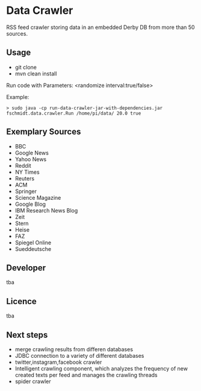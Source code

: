 # Data Crawler
RSS feed crawler storing data in an embedded Derby DB from more than 50 sources.

## Usage
* git clone
* mvn clean install

Run code with Parameters: <database path> <crawle interval in min:double> <randomize interval:true/false>

Example: 

```
> sudo java -cp run-data-crawler-jar-with-dependencies.jar fschmidt.data.crawler.Run /home/pi/data/ 20.0 true
```

## Exemplary Sources
* BBC
* Google News
* Yahoo News
* Reddit
* NY Times
* Reuters
* ACM
* Springer
* Science Magazine
* Google Blog
* IBM Research News Blog
* Zeit
* Stern
* Heise
* FAZ
* Spiegel Online
* Sueddeutsche

## Developer
tba

## Licence
tba

## Next steps
* merge crawling results from differen databases
* JDBC connection to a variety of different databases
* twitter,instagram,facebook crawler
* Intelligent crawling component, which analyzes the frequency of new created texts per feed and manages the crawling threads
* spider crawler

